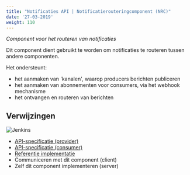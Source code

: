 ```yaml
---
title: "Notificaties API | Notificatierouteringcomponent (NRC)"
date: '27-03-2019'
weight: 110
---
```


*Component voor het routeren van notificaties*

Dit component dient gebruikt te worden om notificaties te routeren tussen
andere componenten.

Het ondersteunt:

* het aanmaken van 'kanalen', waarop producers berichten publiceren
* het aanmaken van abonnementen voor consumers, via het webhook mechanisme
* het ontvangen en routeren van berichten

## Verwijzingen

![Jenkins][jenkins]

* [API-specificatie (provider)](https://ref.tst.vng.cloud/nrc/api/v1/schema/)
* [API-specificatie (consumer)](https://rebilly.github.io/ReDoc/?url=https://ref.tst.vng.cloud/api-specificatie/nrc/consumer-api/openapi.yaml)
* [Referentie implementatie](https://github.com/VNG-Realisatie/gemma-notificatiecomponent)
* Communiceren met dit component (client)
* Zelf dit component implementeren (server)

[jenkins]: https://jenkins.nlx.io/buildStatus/icon?job=gemma-notificatiecomponent-stable

